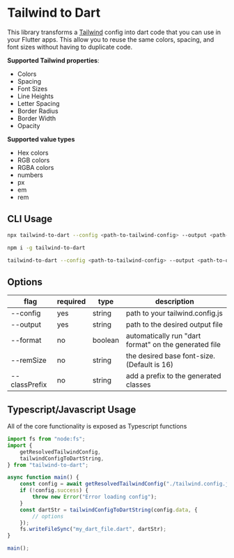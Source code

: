 # Tailwind to Dart

This library transforms a [Tailwind](https://tailwindcss.com/) config into dart code that you can use in your Flutter apps. This allow you to reuse the same colors, spacing, and font sizes without having to duplicate code.

**Supported Tailwind properties**:

- Colors
- Spacing
- Font Sizes
- Line Heights
- Letter Spacing
- Border Radius
- Border Width
- Opacity

**Supported value types**

- Hex colors
- RGB colors
- RGBA colors
- numbers
- px
- em
- rem

## CLI Usage

```bash
npx tailwind-to-dart --config <path-to-tailwind-config> --output <path-to-output-file>
```

```bash
npm i -g tailwind-to-dart

tailwind-to-dart --config <path-to-tailwind-config> --output <path-to-output-file>
```

## Options

| flag          | required | type    | description                                           |
| ------------- | -------- | ------- | ----------------------------------------------------- |
| --config      | yes      | string  | path to your tailwind.config.js                       |
| --output      | yes      | string  | path to the desired output file                       |
| --format      | no       | boolean | automatically run "dart format" on the generated file |
| --remSize     | no       | string  | the desired base font-size. (Default is 16)           |
| --classPrefix | no       | string  | add a prefix to the generated classes                 |

## Typescript/Javascript Usage

All of the core functionality is exposed as Typescript functions

```ts
import fs from "node:fs";
import {
    getResolvedTailwindConfig,
    tailwindConfigToDartString,
} from "tailwind-to-dart";

async function main() {
    const config = await getResolvedTailwindConfig("./tailwind.config.js");
    if (!config.success) {
        throw new Error("Error loading config");
    }
    const dartStr = tailwindConfigToDartString(config.data, {
        // options
    });
    fs.writeFileSync("my_dart_file.dart", dartStr);
}

main();
```
